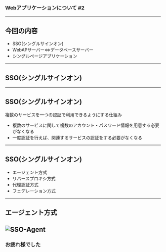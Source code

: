 ### Webアプリケーションについて #2
---
## 今回の内容
- SSO(シングルサインオン)
- WebAPサーバー⇔データベースサーバー
- シングルページアプリケーション
---
## SSO(シングルサインオン)
---
## SSO(シングルサインオン)
複数のサービスを一つの認証で利用できるようにする仕組み
 - 複数のサービスに関して複数のアカウント・パスワード情報を用意する必要がなくなる
 - 一度認証を行えば、関連するサービスの認証をする必要がなくなる
---
## SSO(シングルサインオン)
- エージェント方式
- リバースプロキシ方式
- 代理認証方式
- フェデレーション方式
 ---
## エージェント方式
![SSO-Agent](./images/SSO-agent.png)
---
### お疲れ様でした
